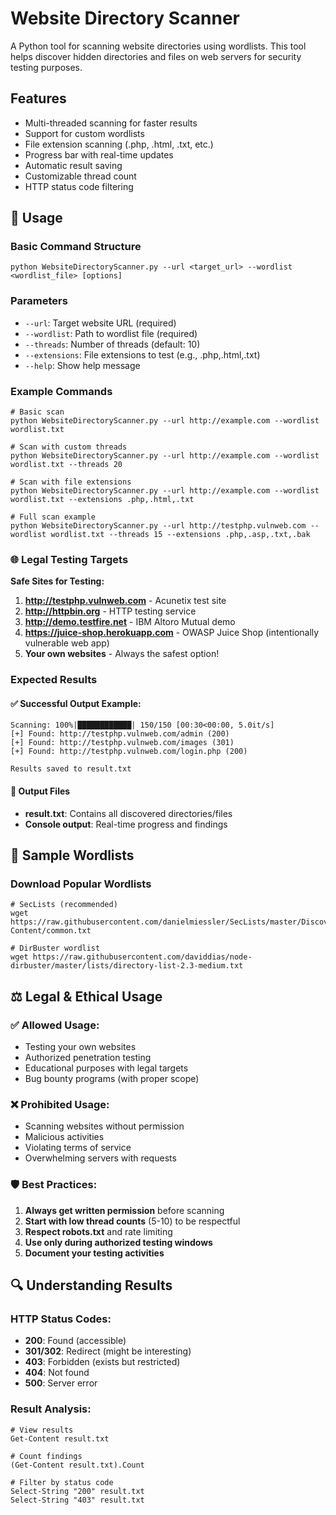 # Website Directory Scanner

A Python tool for scanning website directories using wordlists. This tool helps discover hidden directories and files on web servers for security testing purposes.

## Features

- Multi-threaded scanning for faster results
- Support for custom wordlists
- File extension scanning (.php, .html, .txt, etc.)
- Progress bar with real-time updates
- Automatic result saving
- Customizable thread count
- HTTP status code filtering

## 📖 Usage

### Basic Command Structure
```
python WebsiteDirectoryScanner.py --url <target_url> --wordlist <wordlist_file> [options]
```

### Parameters
- `--url`: Target website URL (required)
- `--wordlist`: Path to wordlist file (required)
- `--threads`: Number of threads (default: 10)
- `--extensions`: File extensions to test (e.g., .php,.html,.txt)
- `--help`: Show help message

### Example Commands
```
# Basic scan
python WebsiteDirectoryScanner.py --url http://example.com --wordlist wordlist.txt

# Scan with custom threads
python WebsiteDirectoryScanner.py --url http://example.com --wordlist wordlist.txt --threads 20

# Scan with file extensions
python WebsiteDirectoryScanner.py --url http://example.com --wordlist wordlist.txt --extensions .php,.html,.txt

# Full scan example
python WebsiteDirectoryScanner.py --url http://testphp.vulnweb.com --wordlist wordlist.txt --threads 15 --extensions .php,.asp,.txt,.bak
```

### 🌐 Legal Testing Targets

**Safe Sites for Testing:**
1. **http://testphp.vulnweb.com** - Acunetix test site
2. **http://httpbin.org** - HTTP testing service  
3. **http://demo.testfire.net** - IBM Altoro Mutual demo
4. **https://juice-shop.herokuapp.com** - OWASP Juice Shop (intentionally vulnerable web app)
5. **Your own websites** - Always the safest option!

### Expected Results

#### ✅ Successful Output Example:
```
Scanning: 100%|████████████| 150/150 [00:30<00:00, 5.0it/s]
[+] Found: http://testphp.vulnweb.com/admin (200)
[+] Found: http://testphp.vulnweb.com/images (301)
[+] Found: http://testphp.vulnweb.com/login.php (200)

Results saved to result.txt
```

#### 📁 Output Files
- **result.txt**: Contains all discovered directories/files
- **Console output**: Real-time progress and findings

## 📝 Sample Wordlists

### Download Popular Wordlists
```
# SecLists (recommended)
wget https://raw.githubusercontent.com/danielmiessler/SecLists/master/Discovery/Web-Content/common.txt

# DirBuster wordlist
wget https://raw.githubusercontent.com/daviddias/node-dirbuster/master/lists/directory-list-2.3-medium.txt
```

## ⚖️ Legal & Ethical Usage

### ✅ Allowed Usage:
- Testing your own websites
- Authorized penetration testing
- Educational purposes with legal targets
- Bug bounty programs (with proper scope)

### ❌ Prohibited Usage:
- Scanning websites without permission
- Malicious activities
- Violating terms of service
- Overwhelming servers with requests

### 🛡️ Best Practices:
1. **Always get written permission** before scanning
2. **Start with low thread counts** (5-10) to be respectful
3. **Respect robots.txt** and rate limiting
4. **Use only during authorized testing windows**
5. **Document your testing activities**

## 🔍 Understanding Results

### HTTP Status Codes:
- **200**: Found (accessible)
- **301/302**: Redirect (might be interesting)
- **403**: Forbidden (exists but restricted)
- **404**: Not found
- **500**: Server error

### Result Analysis:
```
# View results
Get-Content result.txt

# Count findings
(Get-Content result.txt).Count

# Filter by status code
Select-String "200" result.txt
Select-String "403" result.txt
```